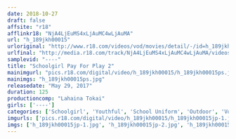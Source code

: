 ```yaml
---
date: 2018-10-27
draft: false
affsite: "r18"
afflinkr18: "NjA4LjEuMS4xLjAuMC4wLjAuMA"
url: "h_189jkh00015"
urloriginal: "http://www.r18.com/videos/vod/movies/detail/-/id=h_189jkh00015"
urlfinal: "http://media.r18.com/track/NjA4LjEuMS4xLjAuMC4wLjAuMA/videos/vod/movies/detail/-/id=h_189jkh00015"
samplevid: "----"
title: "Schoolgirl Pay For Play 2"
mainimgurl: "pics.r18.com/digital/video/h_189jkh00015/h_189jkh00015ps.jpg"
mainimgs: "h_189jkh00015ps.jpg"
releasedate: "May 29, 2017"
duration: 125
productioncomp: "Lahaina Tokai"
girls: ['----']
categories: ['Schoolgirl', 'Youthful', 'School Uniform', 'Outdoor', 'Voyeur', 'Creampie']
imgurls: ['pics.r18.com/digital/video/h_189jkh00015/h_189jkh00015jp-1.jpg', 'pics.r18.com/digital/video/h_189jkh00015/h_189jkh00015jp-2.jpg', 'pics.r18.com/digital/video/h_189jkh00015/h_189jkh00015jp-3.jpg', 'pics.r18.com/digital/video/h_189jkh00015/h_189jkh00015jp-4.jpg', 'pics.r18.com/digital/video/h_189jkh00015/h_189jkh00015jp-5.jpg', 'pics.r18.com/digital/video/h_189jkh00015/h_189jkh00015jp-6.jpg', 'pics.r18.com/digital/video/h_189jkh00015/h_189jkh00015jp-7.jpg', 'pics.r18.com/digital/video/h_189jkh00015/h_189jkh00015jp-8.jpg', 'pics.r18.com/digital/video/h_189jkh00015/h_189jkh00015jp-9.jpg', 'pics.r18.com/digital/video/h_189jkh00015/h_189jkh00015jp-10.jpg', 'pics.r18.com/digital/video/h_189jkh00015/h_189jkh00015jp-11.jpg', 'pics.r18.com/digital/video/h_189jkh00015/h_189jkh00015jp-12.jpg', 'pics.r18.com/digital/video/h_189jkh00015/h_189jkh00015jp-13.jpg', 'pics.r18.com/digital/video/h_189jkh00015/h_189jkh00015jp-14.jpg', 'pics.r18.com/digital/video/h_189jkh00015/h_189jkh00015jp-15.jpg', 'pics.r18.com/digital/video/h_189jkh00015/h_189jkh00015jp-16.jpg', 'pics.r18.com/digital/video/h_189jkh00015/h_189jkh00015jp-17.jpg', 'pics.r18.com/digital/video/h_189jkh00015/h_189jkh00015jp-18.jpg', 'pics.r18.com/digital/video/h_189jkh00015/h_189jkh00015jp-19.jpg', 'pics.r18.com/digital/video/h_189jkh00015/h_189jkh00015jp-20.jpg']
imgs: ['h_189jkh00015jp-1.jpg', 'h_189jkh00015jp-2.jpg', 'h_189jkh00015jp-3.jpg', 'h_189jkh00015jp-4.jpg', 'h_189jkh00015jp-5.jpg', 'h_189jkh00015jp-6.jpg', 'h_189jkh00015jp-7.jpg', 'h_189jkh00015jp-8.jpg', 'h_189jkh00015jp-9.jpg', 'h_189jkh00015jp-10.jpg', 'h_189jkh00015jp-11.jpg', 'h_189jkh00015jp-12.jpg', 'h_189jkh00015jp-13.jpg', 'h_189jkh00015jp-14.jpg', 'h_189jkh00015jp-15.jpg', 'h_189jkh00015jp-16.jpg', 'h_189jkh00015jp-17.jpg', 'h_189jkh00015jp-18.jpg', 'h_189jkh00015jp-19.jpg', 'h_189jkh00015jp-20.jpg']
---
```

